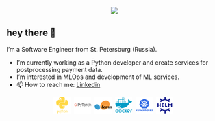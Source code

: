<div id="header" align="center">
  <img src="https://i.giphy.com/media/v1.Y2lkPTc5MGI3NjExb3FkMDQyMzNyMzNwdnVsbzAxd2t3cGk4dTF3aTZiZXg2ejI4djdiZiZlcD12MV9pbnRlcm5hbF9naWZfYnlfaWQmY3Q9cw/Ui7hdGIKmiYcsOSjjJ/giphy.gif" width="100"/>
</div>

## hey there 👋

I’m a Software Engineer from St. Petersburg (Russia).
- I’m currently working as a Python developer and create services for postprocessing payment data.
- I’m interested in MLOps and development of ML services.
- :mailbox: How to reach me: [Linkedin](https://www.linkedin.com/in/filipp-brazhnikov-794b5a210/)

<div id="header" align="center">
  <img src="https://github.com/devicons/devicon/blob/master/icons/python/python-plain-wordmark.svg" title="python" alt="python" width="40" height="40"/>&nbsp;
  <img src="https://github.com/devicons/devicon/blob/master/icons/pytorch/pytorch-original-wordmark.svg" title="pytorch" alt="pytorch" width="40" height="40"/>&nbsp;
  <img src="https://github.com/devicons/devicon/blob/master/icons/scikitlearn/scikitlearn-original.svg" title="scikitlearn" alt="scikitlearn" width="40" height="40"/>&nbsp;
  <img src="https://github.com/devicons/devicon/blob/master/icons/docker/docker-plain-wordmark.svg" title="docker" alt="docker" width="40" height="40"/>&nbsp;
  <img src="https://github.com/devicons/devicon/blob/master/icons/kubernetes/kubernetes-plain-wordmark.svg" title="kubernetes" alt="kubernetes" width="40" height="40"/>&nbsp;
  <img src="https://github.com/devicons/devicon/blob/master/icons/helm/helm-original.svg" title="helm" alt="helm" width="40" height="40"/>&nbsp;
</div>
